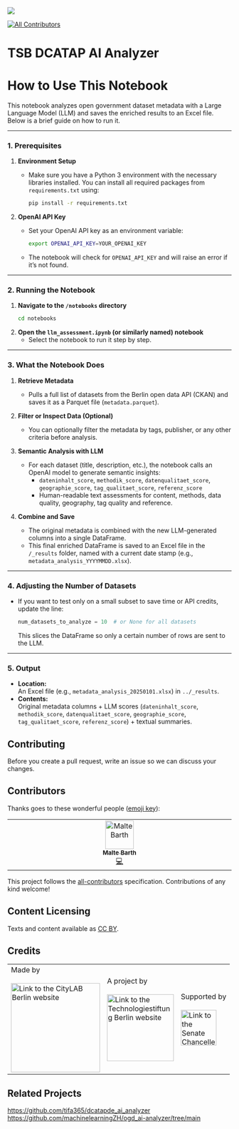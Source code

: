 ![](https://img.shields.io/badge/Built%20with%20%E2%9D%A4%EF%B8%8F-at%20Technologiestiftung%20Berlin-blue)

<!-- ALL-CONTRIBUTORS-BADGE:START - Do not remove or modify this section -->
[![All Contributors](https://img.shields.io/badge/all_contributors-2-orange.svg?style=flat-square)](#contributors-)
<!-- ALL-CONTRIBUTORS-BADGE:END -->

# TSB DCATAP AI Analyzer

# **How to Use This Notebook**

This notebook analyzes open government dataset metadata with a Large Language Model (LLM) and saves the enriched results to an Excel file. Below is a brief guide on how to run it.

---

### 1. Prerequisites

1. **Environment Setup**  
   - Make sure you have a Python 3 environment with the necessary libraries installed. You can install all required packages from `requirements.txt` using:
     ```bash
     pip install -r requirements.txt
     ```

2. **OpenAI API Key**  
   - Set your OpenAI API key as an environment variable:
     ```bash
     export OPENAI_API_KEY=YOUR_OPENAI_KEY
     ```
   - The notebook will check for `OPENAI_API_KEY` and will raise an error if it’s not found.

---

### 2. Running the Notebook

1. **Navigate to the `/notebooks` directory**  
   ```bash
   cd notebooks
   ```
2. **Open the `llm_assessment.ipynb` (or similarly named) notebook**  
   - Select the notebook to run it step by step.

---

### 3. What the Notebook Does

1. **Retrieve Metadata**  
   - Pulls a full list of datasets from the Berlin open data API (CKAN) and saves it as a Parquet file (`metadata.parquet`).

2. **Filter or Inspect Data (Optional)**  
   - You can optionally filter the metadata by tags, publisher, or any other criteria before analysis.

3. **Semantic Analysis with LLM**  
   - For each dataset (title, description, etc.), the notebook calls an OpenAI model to generate semantic insights:
     - `dateninhalt_score`, `methodik_score`, `datenqualitaet_score`, `geographie_score`, `tag_qualitaet_score`, `referenz_score`
     - Human-readable text assessments for content, methods, data quality, geography, tag quality and reference.

4. **Combine and Save**  
   - The original metadata is combined with the new LLM-generated columns into a single DataFrame.
   - This final enriched DataFrame is saved to an Excel file in the `/_results` folder, named with a current date stamp (e.g., `metadata_analysis_YYYYMMDD.xlsx`).

---

### 4. Adjusting the Number of Datasets

- If you want to test only on a small subset to save time or API credits, update the line:
  ```python
  num_datasets_to_analyze = 10  # or None for all datasets
  ```
  This slices the DataFrame so only a certain number of rows are sent to the LLM.

---

### 5. Output

- **Location:**  
  An Excel file (e.g., `metadata_analysis_20250101.xlsx`) in `../_results`.
- **Contents:**  
  Original metadata columns + LLM scores (`dateninhalt_score`, `methodik_score`, `datenqualitaet_score`, `geographie_score`, `tag_qualitaet_score`, `referenz_score`) + textual summaries.


## Contributing

Before you create a pull request, write an issue so we can discuss your changes.

## Contributors

Thanks goes to these wonderful people ([emoji key](https://allcontributors.org/docs/en/emoji-key)):

<!-- ALL-CONTRIBUTORS-LIST:START - Do not remove or modify this section -->
<!-- prettier-ignore-start -->
<!-- markdownlint-disable -->
<table>
  <tbody>
    <tr>
      <td align="center" valign="top" width="14.28%"><a href="https://github.com/malte-b"><img src="https://avatars.githubusercontent.com/u/27922183?v=4?s=64" width="64px;" alt="Malte Barth"/><br /><sub><b>Malte Barth</b></sub></a><br /><a href="https://github.com/technologiestiftung/template-default/commits?author=malte-b" title="Code">💻</a></td>
    </tr>
  </tbody>
</table>

<!-- markdownlint-restore -->
<!-- prettier-ignore-end -->

<!-- ALL-CONTRIBUTORS-LIST:END -->

This project follows the [all-contributors](https://github.com/all-contributors/all-contributors) specification. Contributions of any kind welcome!

## Content Licensing

Texts and content available as [CC BY](https://creativecommons.org/licenses/by/3.0/de/).

## Credits

<table>
  <tr>
    <td>
      Made by <a href="https://citylab-berlin.org/de/start/">
        <br />
        <br />
        <img width="200" src="https://logos.citylab-berlin.org/logo-citylab-color.svg" alt="Link to the CityLAB Berlin website" />
      </a>
    </td>
    <td>
      A project by <a href="https://www.technologiestiftung-berlin.de/">
        <br />
        <br />
        <img width="150" src="https://logos.citylab-berlin.org/logo-technologiestiftung-berlin-de.svg" alt="Link to the Technologiestiftung Berlin website" />
      </a>
    </td>
    <td>
      Supported by <a href="https://www.berlin.de/rbmskzl/">
        <br />
        <br />
        <img width="80" src="https://logos.citylab-berlin.org/logo-berlin-senatskanzelei-de.svg" alt="Link to the Senate Chancellery of Berlin"/>
      </a>
    </td>
  </tr>
</table>

## Related Projects
https://github.com/tifa365/dcatapde_ai_analyzer
https://github.com/machinelearningZH/ogd_ai-analyzer/tree/main